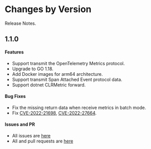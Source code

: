 Changes by Version
==================
Release Notes.

1.1.0
------------------
#### Features
* Support transmit the OpenTelemetry Metrics protocol.
* Upgrade to GO 1.18.
* Add Docker images for arm64 architecture.
* Support transmit Span Attached Event protocol data.
* Support dotnet CLRMetric forward.

#### Bug Fixes
* Fix the missing return data when receive metrics in batch mode.
* Fix [CVE-2022-21698](https://avd.aquasec.com/nvd/cve-2022-21698), [CVE-2022-27664](https://avd.aquasec.com/nvd/cve-2022-27664).

#### Issues and PR
- All issues are [here](https://github.com/apache/skywalking/milestone/143?closed=1)
- All and pull requests are [here](https://github.com/apache/skywalking-satellite/pulls?q=is%3Apr+milestone%3A1.1.0+is%3Aclosed)
